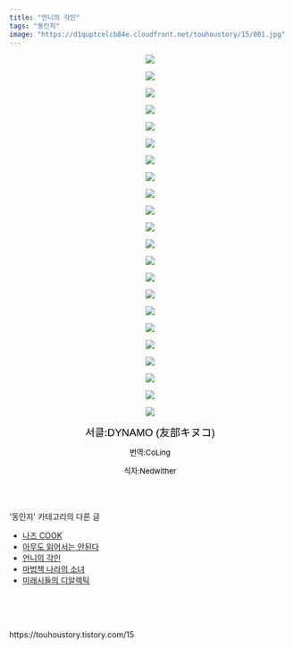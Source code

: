 ```yaml
---
title: "언니의 각인"
tags: "동인지"
image: "https://d1quptcelcb84e.cloudfront.net/touhoustory/15/001.jpg"
---
```

<div class="article">
<div class="tt_article_useless_p_margin"><p style="text-align: center; clear: none; float: none;"><img src="{{ site.imgserver8 }}/touhoustory/15/001.jpg"/></p><p style="text-align: center; clear: none; float: none;"><img src="{{ site.imgserver8 }}/touhoustory/15/002.jpg"/></p><p style="text-align: center; clear: none; float: none;"><img src="{{ site.imgserver8 }}/touhoustory/15/003.jpg"/></p><p style="text-align: center; clear: none; float: none;"><img src="{{ site.imgserver8 }}/touhoustory/15/004.jpg"/></p><p style="text-align: center; clear: none; float: none;"><img src="{{ site.imgserver8 }}/touhoustory/15/005.jpg"/></p><p style="text-align: center; clear: none; float: none;"><img src="{{ site.imgserver8 }}/touhoustory/15/006.jpg"/></p><p style="text-align: center; clear: none; float: none;"><img src="{{ site.imgserver8 }}/touhoustory/15/007.jpg"/></p><p style="text-align: center; clear: none; float: none;"><img src="{{ site.imgserver8 }}/touhoustory/15/008.jpg"/></p><p style="text-align: center; clear: none; float: none;"><img src="{{ site.imgserver8 }}/touhoustory/15/009.jpg"/></p><p style="text-align: center; clear: none; float: none;"><img src="{{ site.imgserver8 }}/touhoustory/15/010.jpg"/></p><p style="text-align: center; clear: none; float: none;"><img src="{{ site.imgserver8 }}/touhoustory/15/011.jpg"/></p><p style="text-align: center; clear: none; float: none;"><img src="{{ site.imgserver8 }}/touhoustory/15/012.jpg"/></p><p style="text-align: center; clear: none; float: none;"><img src="{{ site.imgserver8 }}/touhoustory/15/013.jpg"/></p><p style="text-align: center; clear: none; float: none;"><img src="{{ site.imgserver8 }}/touhoustory/15/014.jpg"/></p><p style="text-align: center; clear: none; float: none;"><img src="{{ site.imgserver8 }}/touhoustory/15/015.jpg"/></p><p style="text-align: center; clear: none; float: none;"><img src="{{ site.imgserver8 }}/touhoustory/15/016.jpg"/></p><p style="text-align: center; clear: none; float: none;"><img src="{{ site.imgserver8 }}/touhoustory/15/017.jpg"/></p><p style="text-align: center; clear: none; float: none;"><img src="{{ site.imgserver8 }}/touhoustory/15/018.jpg"/></p><p style="text-align: center; clear: none; float: none;"><img src="{{ site.imgserver8 }}/touhoustory/15/019.jpg"/></p><p style="text-align: center; clear: none; float: none;"><img src="{{ site.imgserver8 }}/touhoustory/15/020.jpg"/></p><p style="text-align: center; clear: none; float: none;"><img src="{{ site.imgserver8 }}/touhoustory/15/021.jpg"/></p><p style="text-align: center; clear: none; float: none;"><img src="{{ site.imgserver8 }}/touhoustory/15/022.jpg"/></p><p style="text-align: center;"><span style="font-size: 14pt; color: rgb(0, 0, 0);">서클:</span><span style='color: rgb(0, 0, 0); font-family: "Apple SD Gothic Neo", "Malgun Gothic", "맑은 고딕", sans-serif; font-size: 14pt;'>DYNAMO (友部キヌコ)</span></p><p style="text-align: center;"><span style="font-size: 10pt; color: rgb(0, 0, 0);">번역:CoLing</span></p><p style="text-align: center;"><span style="font-size: 10pt; color: rgb(0, 0, 0);">식자:Nedwither</span><span style="font-size: 10pt; color: rgb(0, 0, 0);"></span><span style="font-size: 10pt; color: rgb(0, 0, 0);"></span><span style="font-size: 10pt; color: rgb(0, 0, 0);"></span><span style="font-size: 10pt; color: rgb(0, 0, 0);"></span><span style="font-size: 10pt; color: rgb(0, 0, 0);"></span><span style="font-size: 10pt; color: rgb(0, 0, 0);"></span><span style="font-size: 10pt; color: rgb(0, 0, 0);"></span><span style="font-size: 10pt; color: rgb(0, 0, 0);"></span><span style="font-size: 10pt; color: rgb(0, 0, 0);"></span><span style="font-size: 10pt; color: rgb(0, 0, 0);"></span><span style="font-size: 10pt; color: rgb(0, 0, 0);"></span><span style="font-size: 10pt; color: rgb(0, 0, 0);"></span><span style="font-size: 10pt; color: rgb(0, 0, 0);"></span><span style="font-size: 10pt; color: rgb(0, 0, 0);"></span><span style="font-size: 10pt; color: rgb(0, 0, 0);"></span><span style="font-size: 10pt; color: rgb(0, 0, 0);"></span><span style="font-size: 10pt; color: rgb(0, 0, 0);"></span><span style="font-size: 10pt; color: rgb(0, 0, 0);"></span><span style="font-size: 10pt; color: rgb(0, 0, 0);"></span><span style="font-size: 10pt; color: rgb(0, 0, 0);"></span><span style="font-size: 10pt; color: rgb(0, 0, 0);"></span><span style="font-size: 10pt; color: rgb(0, 0, 0);"></span></p> </div></div><br/>
<div class="tagTrail">
</div><br/>
<div class="another">
<p>'동인지' 카테고리의 다른 글</p>
<ul>
<li><a href="/touhoustory_17">나즈 COOK</a></li>
<li><a href="/touhoustory_16">아무도 읽어서는 안된다</a></li>
<li><a href="/touhoustory_15">언니의 각인</a></li>
<li><a href="/touhoustory_14">마법책 나라의 소녀</a></li>
<li><a href="/touhoustory_13">미래시들의 디알렉틱</a></li>
</ul>
</div><br/>
<div class="cb_lstcomment">
</div><br/>
<br/>
<p id="refer">https://touhoustory.tistory.com/15</p>
<br/>
